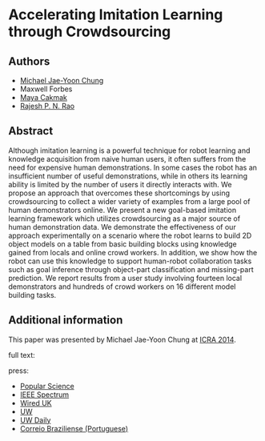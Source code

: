 # Accelerating Imitation Learning through Crowdsourcing

## Authors

- [Michael Jae-Yoon Chung](https://sites.google.com/site/gradstudentpage/)
- Maxwell Forbes
- [Maya Cakmak](http://www.mayacakmak.com/)
- [Rajesh P. N. Rao](http://homes.cs.washington.edu/~rao/)

## Abstract

Although imitation learning is a powerful technique for robot learning and
knowledge acquisition from naive human users, it often suffers from the need
for expensive human demonstrations. In some cases the robot has an insufficient
number of useful demonstrations, while in others its learning ability is
limited by the number of users it directly interacts with. We propose an
approach that overcomes these shortcomings by using crowdsourcing to collect a
wider variety of examples from a large pool of human demonstrators online. We
present a new goal-based imitation learning framework which utilizes
crowdsourcing as a major source of human demonstration data. We demonstrate the
effectiveness of our approach experimentally on a scenario where the robot
learns to build 2D object models on a table from basic building blocks using
knowledge gained from locals and online crowd workers. In addition, we show how
the robot can use this knowledge to support human-robot collaboration tasks
such as goal inference through object-part classification and missing-part
prediction. We report results from a user study involving fourteen local
demonstrators and hundreds of crowd workers on 16 different model building
tasks.

## Additional information

This paper was presented by Michael Jae-Yoon Chung at [ICRA 2014](https://ras.papercept.net/conferences/conferences/ICRA14/program/ICRA14_ContentListWeb_5.html#wea14_03).

full text: <a href="/data/research/robotics/chung2014accelerating/chung2014accelerating.pdf"><span class="glyphicon glyphicon-file"></span></a>

press:
- [Popular Science](http://www.popsci.com/article/technology/robot-learns-asking-strangers-internet)
- [IEEE Spectrum](http://spectrum.ieee.org/automaton/robotics/artificial-intelligence/please-tell-this-robot-what-a-turtle-looks-like)
- [Wired UK](http://www.wired.co.uk/news/archive/2014-07/24/robots-build-lego-turtles)
- [UW](http://www.washington.edu/news/2014/06/26/ask-the-crowd-robots-learn-faster-better-with-online-helpers/)
- [UW Daily](http://dailyuw.com/archive/2014/07/08/science/learning-crowd#.U71ec_ldXNM)
- [Correio Braziliense (Portuguese)](/data/research/robotics/chung2014accelerating/correio_braziliense.pdf)
<!-- [Kurzweil AI](http://www.kurzweilai.net/crowdsourcing-for-robots), -->
<!-- [Phys.org](http://phys.org/news/2014-06-crowd-robots-faster-online-helpers.html), -->
<!-- [Gigaom](http://gigaom.com/2014/06/27/new-research-shows-robots-can-learn-quite-a-bit-when-fed-a-lot-of-data/), -->
<!-- [ECN](http://www.ecnmag.com/news/2014/06/robots-learn-faster-better-online-helpers), -->
<!-- [Nature World News](http://www.natureworldnews.com/articles/7805/20140627/web-wisdom-more-robots-learn-crowdsourcing.htm), -->
<!-- [Daily Digest News](http://dailydigestnews.com/2014/06/scientists-robots-can-learn-to-learn-from-crowdsourcing/) -->
